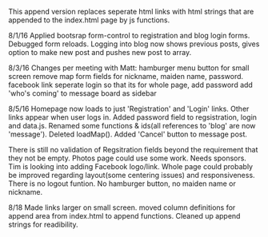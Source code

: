 This append version replaces seperate html links with html strings that are appended to the index.html page by js functions.

8/1/16
Applied bootsrap form-control to registration and blog login forms.  Debugged form reloads. Logging into blog now shows previous posts, gives option to make new post and pushes new post to array.

8/3/16 Changes per meeting with Matt:
hamburger menu button for small screen
remove map
form fields for nickname, maiden name, password.
facebook link
seperate login so that its for whole page, add password
add 'who's coming' to message board as sidebar

8/5/16
Homepage now loads to just 'Registration' and 'Login' links.
Other links appear when user logs in.
Added password field to regsistration, login and data.js.
Renamed some functions & ids(all references to 'blog' are now 'message').
Deleted loadMap().
Added 'Cancel' button to message post.

There is still no validation of Regsitration fields beyond the requirement that they not be empty.  Photos page could use some work.  Needs sponsors.  Tim is looking into adding Facebook logo/link.  Whole page could probably be improved regarding layout(some centering issues) and responsiveness.  There is no logout funtion.  No hamburger button, no maiden name or nickname. 


8/18
Made links larger on small screen.  moved column definitions for append area from index.html to append functions. Cleaned up append strings for readibility.  